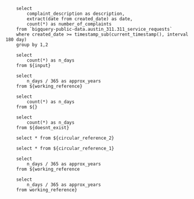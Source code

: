 <script>
    let vvv = 129
</script>

```input 
    select 
        complaint_description as description,
        extract(date from created_date) as date, 
        count(*) as number_of_complaints 
    from `bigquery-public-data.austin_311.311_service_requests` 
    where created_date >= timestamp_sub(current_timestamp(), interval 180 day)
    group by 1,2 
```

```working_reference 
    select 
        count(*) as n_days 
    from ${input}
```

```two_step_reference 
    select 
        n_days / 365 as approx_years
    from ${working_reference}
```

```missing_reference 
    select 
        count(*) as n_days 
    from ${}
```

```incorrect_reference 
    select 
        count(*) as n_days 
    from ${doesnt_exist}
```

```circular_reference_1
    select * from ${circular_reference_2}
```

```circular_reference_2
    select * from ${circular_reference_1}
```

```missing_close_bracket
    select 
        n_days / 365 as approx_years
    from ${working_reference
```

```missing_opening_bracket
    select 
        n_days / 365 as approx_years
    from working_reference}
```
